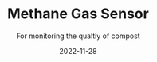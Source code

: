 ---
title: Methane Gas Sensor
subtitle: For monitoring the qualtiy of compost
layout: default
type: hw
modal-id: 4
date: 2022-11-28

thumbnail: meth_sensor.png
# img: meth_sensor.png
# thumbnail: roundicons-thumbnail.png

alt: image-alt
description: "Model Type: CNG, MQ-4"
---